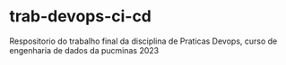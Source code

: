 # trab-devops-ci-cd
Respositorio do trabalho final da disciplina de Praticas Devops, curso de engenharia de dados da pucminas 2023
